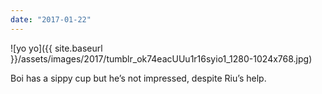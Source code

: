 ```yaml
---
date: "2017-01-22"
---
```


![yo yo]({{ site.baseurl }}/assets/images/2017/tumblr_ok74eacUUu1r16syio1_1280-1024x768.jpg)

Boi has a sippy cup but he’s not impressed, despite Riu’s help.
